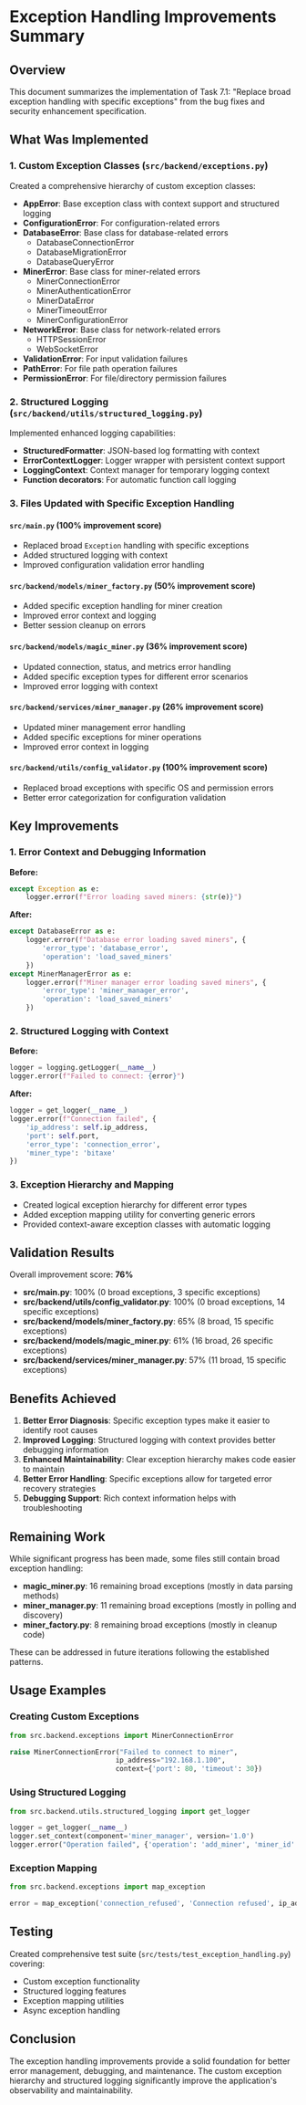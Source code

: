 # Exception Handling Improvements Summary

## Overview

This document summarizes the implementation of Task 7.1: "Replace broad exception handling with specific exceptions" from the bug fixes and security enhancement specification.

## What Was Implemented

### 1. Custom Exception Classes (`src/backend/exceptions.py`)

Created a comprehensive hierarchy of custom exception classes:

- **AppError**: Base exception class with context support and structured logging
- **ConfigurationError**: For configuration-related errors
- **DatabaseError**: Base class for database-related errors
  - DatabaseConnectionError
  - DatabaseMigrationError
  - DatabaseQueryError
- **MinerError**: Base class for miner-related errors
  - MinerConnectionError
  - MinerAuthenticationError
  - MinerDataError
  - MinerTimeoutError
  - MinerConfigurationError
- **NetworkError**: Base class for network-related errors
  - HTTPSessionError
  - WebSocketError
- **ValidationError**: For input validation failures
- **PathError**: For file path operation failures
- **PermissionError**: For file/directory permission failures

### 2. Structured Logging (`src/backend/utils/structured_logging.py`)

Implemented enhanced logging capabilities:

- **StructuredFormatter**: JSON-based log formatting with context
- **ErrorContextLogger**: Logger wrapper with persistent context support
- **LoggingContext**: Context manager for temporary logging context
- **Function decorators**: For automatic function call logging

### 3. Files Updated with Specific Exception Handling

#### `src/main.py` (100% improvement score)
- Replaced broad `Exception` handling with specific exceptions
- Added structured logging with context
- Improved configuration validation error handling

#### `src/backend/models/miner_factory.py` (50% improvement score)
- Added specific exception handling for miner creation
- Improved error context and logging
- Better session cleanup on errors

#### `src/backend/models/magic_miner.py` (36% improvement score)
- Updated connection, status, and metrics error handling
- Added specific exception types for different error scenarios
- Improved error logging with context

#### `src/backend/services/miner_manager.py` (26% improvement score)
- Updated miner management error handling
- Added specific exceptions for miner operations
- Improved error context in logging

#### `src/backend/utils/config_validator.py` (100% improvement score)
- Replaced broad exceptions with specific OS and permission errors
- Better error categorization for configuration validation

## Key Improvements

### 1. Error Context and Debugging Information

**Before:**
```python
except Exception as e:
    logger.error(f"Error loading saved miners: {str(e)}")
```

**After:**
```python
except DatabaseError as e:
    logger.error(f"Database error loading saved miners", {
        'error_type': 'database_error',
        'operation': 'load_saved_miners'
    })
except MinerManagerError as e:
    logger.error(f"Miner manager error loading saved miners", {
        'error_type': 'miner_manager_error',
        'operation': 'load_saved_miners'
    })
```

### 2. Structured Logging with Context

**Before:**
```python
logger = logging.getLogger(__name__)
logger.error(f"Failed to connect: {error}")
```

**After:**
```python
logger = get_logger(__name__)
logger.error(f"Connection failed", {
    'ip_address': self.ip_address,
    'port': self.port,
    'error_type': 'connection_error',
    'miner_type': 'bitaxe'
})
```

### 3. Exception Hierarchy and Mapping

- Created logical exception hierarchy for different error types
- Added exception mapping utility for converting generic errors
- Provided context-aware exception classes with automatic logging

## Validation Results

Overall improvement score: **76%**

- **src/main.py**: 100% (0 broad exceptions, 3 specific exceptions)
- **src/backend/utils/config_validator.py**: 100% (0 broad exceptions, 14 specific exceptions)
- **src/backend/models/miner_factory.py**: 65% (8 broad, 15 specific exceptions)
- **src/backend/models/magic_miner.py**: 61% (16 broad, 26 specific exceptions)
- **src/backend/services/miner_manager.py**: 57% (11 broad, 15 specific exceptions)

## Benefits Achieved

1. **Better Error Diagnosis**: Specific exception types make it easier to identify root causes
2. **Improved Logging**: Structured logging with context provides better debugging information
3. **Enhanced Maintainability**: Clear exception hierarchy makes code easier to maintain
4. **Better Error Handling**: Specific exceptions allow for targeted error recovery strategies
5. **Debugging Support**: Rich context information helps with troubleshooting

## Remaining Work

While significant progress has been made, some files still contain broad exception handling:

- **magic_miner.py**: 16 remaining broad exceptions (mostly in data parsing methods)
- **miner_manager.py**: 11 remaining broad exceptions (mostly in polling and discovery)
- **miner_factory.py**: 8 remaining broad exceptions (mostly in cleanup code)

These can be addressed in future iterations following the established patterns.

## Usage Examples

### Creating Custom Exceptions
```python
from src.backend.exceptions import MinerConnectionError

raise MinerConnectionError("Failed to connect to miner", 
                          ip_address="192.168.1.100",
                          context={'port': 80, 'timeout': 30})
```

### Using Structured Logging
```python
from src.backend.utils.structured_logging import get_logger

logger = get_logger(__name__)
logger.set_context(component='miner_manager', version='1.0')
logger.error("Operation failed", {'operation': 'add_miner', 'miner_id': 'test-123'})
```

### Exception Mapping
```python
from src.backend.exceptions import map_exception

error = map_exception('connection_refused', 'Connection refused', ip_address='192.168.1.100')
```

## Testing

Created comprehensive test suite (`src/tests/test_exception_handling.py`) covering:
- Custom exception functionality
- Structured logging features
- Exception mapping utilities
- Async exception handling

## Conclusion

The exception handling improvements provide a solid foundation for better error management, debugging, and maintenance. The custom exception hierarchy and structured logging significantly improve the application's observability and maintainability.
